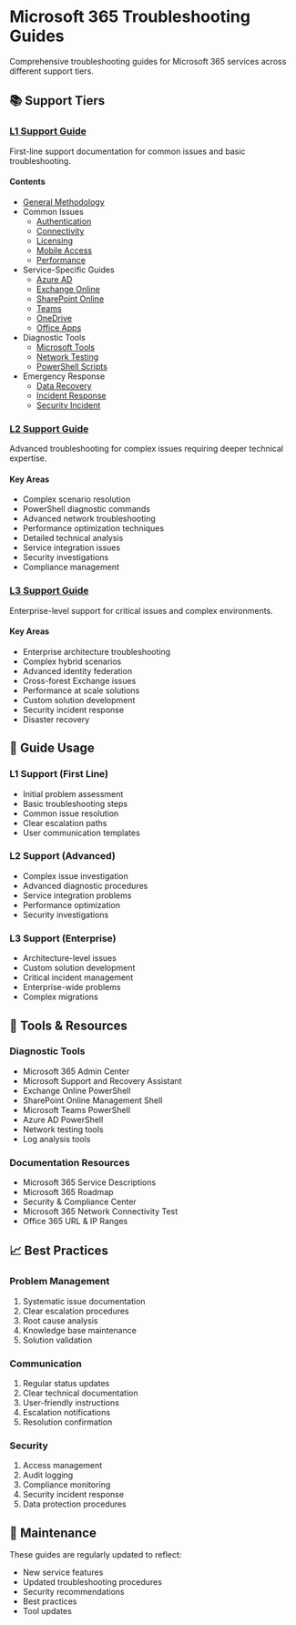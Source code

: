 # Microsoft 365 Troubleshooting Guides

Comprehensive troubleshooting guides for Microsoft 365 services across different support tiers.

## 📚 Support Tiers

### [L1 Support Guide](L1_M365_Troubleshooting_Guide/)
First-line support documentation for common issues and basic troubleshooting.

#### Contents
- [General Methodology](L1_M365_Troubleshooting_Guide/general_methodology.md)
- Common Issues
  - [Authentication](L1_M365_Troubleshooting_Guide/common_issues/authentication.md)
  - [Connectivity](L1_M365_Troubleshooting_Guide/common_issues/connectivity.md)
  - [Licensing](L1_M365_Troubleshooting_Guide/common_issues/licensing.md)
  - [Mobile Access](L1_M365_Troubleshooting_Guide/common_issues/mobile_access.md)
  - [Performance](L1_M365_Troubleshooting_Guide/common_issues/performance.md)
- Service-Specific Guides
  - [Azure AD](L1_M365_Troubleshooting_Guide/services/azure_ad.md)
  - [Exchange Online](L1_M365_Troubleshooting_Guide/services/exchange_online.md)
  - [SharePoint Online](L1_M365_Troubleshooting_Guide/services/sharepoint_online.md)
  - [Teams](L1_M365_Troubleshooting_Guide/services/teams.md)
  - [OneDrive](L1_M365_Troubleshooting_Guide/services/onedrive.md)
  - [Office Apps](L1_M365_Troubleshooting_Guide/services/office_apps.md)
- Diagnostic Tools
  - [Microsoft Tools](L1_M365_Troubleshooting_Guide/diagnostic_tools/microsoft_tools.md)
  - [Network Testing](L1_M365_Troubleshooting_Guide/diagnostic_tools/network_testing.md)
  - [PowerShell Scripts](L1_M365_Troubleshooting_Guide/diagnostic_tools/powershell_scripts.md)
- Emergency Response
  - [Data Recovery](L1_M365_Troubleshooting_Guide/emergency_response/data_recovery.md)
  - [Incident Response](L1_M365_Troubleshooting_Guide/emergency_response/incident_response.md)
  - [Security Incident](L1_M365_Troubleshooting_Guide/emergency_response/security_incident.md)

### [L2 Support Guide](L2_M365_Troubleshooting_Guide/)
Advanced troubleshooting for complex issues requiring deeper technical expertise.

#### Key Areas
- Complex scenario resolution
- PowerShell diagnostic commands
- Advanced network troubleshooting
- Performance optimization techniques
- Detailed technical analysis
- Service integration issues
- Security investigations
- Compliance management

### [L3 Support Guide](L3_M365_Troubleshooting_Guide/)
Enterprise-level support for critical issues and complex environments.

#### Key Areas
- Enterprise architecture troubleshooting
- Complex hybrid scenarios
- Advanced identity federation
- Cross-forest Exchange issues
- Performance at scale solutions
- Custom solution development
- Security incident response
- Disaster recovery

## 🎯 Guide Usage

### L1 Support (First Line)
- Initial problem assessment
- Basic troubleshooting steps
- Common issue resolution
- Clear escalation paths
- User communication templates

### L2 Support (Advanced)
- Complex issue investigation
- Advanced diagnostic procedures
- Service integration problems
- Performance optimization
- Security investigations

### L3 Support (Enterprise)
- Architecture-level issues
- Custom solution development
- Critical incident management
- Enterprise-wide problems
- Complex migrations

## 🔧 Tools & Resources

### Diagnostic Tools
- Microsoft 365 Admin Center
- Microsoft Support and Recovery Assistant
- Exchange Online PowerShell
- SharePoint Online Management Shell
- Microsoft Teams PowerShell
- Azure AD PowerShell
- Network testing tools
- Log analysis tools

### Documentation Resources
- Microsoft 365 Service Descriptions
- Microsoft 365 Roadmap
- Security & Compliance Center
- Microsoft 365 Network Connectivity Test
- Office 365 URL & IP Ranges

## 📈 Best Practices

### Problem Management
1. Systematic issue documentation
2. Clear escalation procedures
3. Root cause analysis
4. Knowledge base maintenance
5. Solution validation

### Communication
1. Regular status updates
2. Clear technical documentation
3. User-friendly instructions
4. Escalation notifications
5. Resolution confirmation

### Security
1. Access management
2. Audit logging
3. Compliance monitoring
4. Security incident response
5. Data protection procedures

## 🔄 Maintenance

These guides are regularly updated to reflect:
- New service features
- Updated troubleshooting procedures
- Security recommendations
- Best practices
- Tool updates
